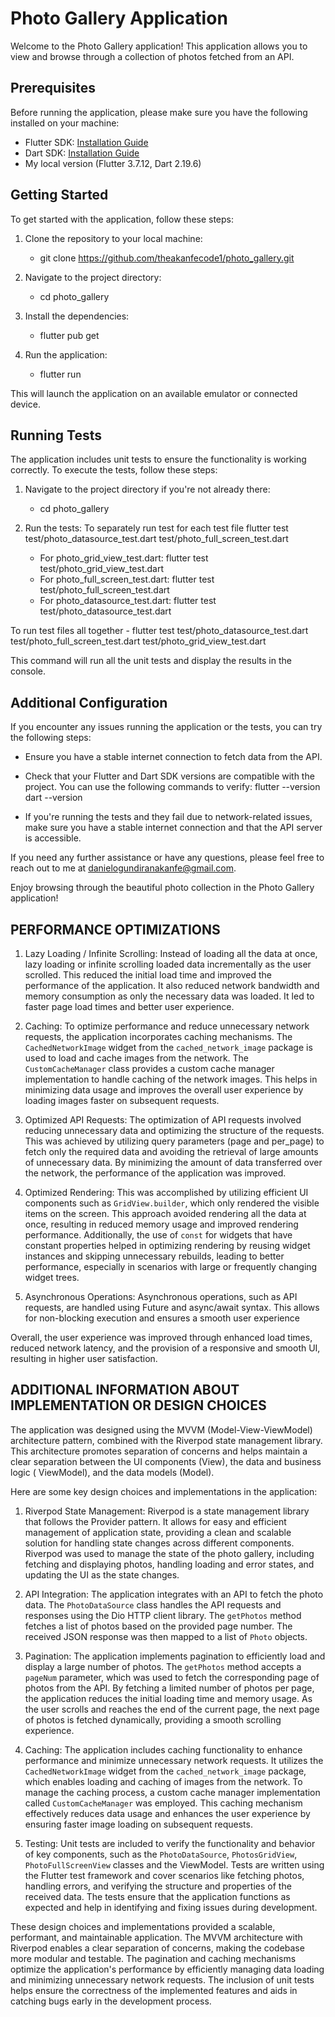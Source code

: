 # Photo Gallery Application

Welcome to the Photo Gallery application! This application allows you to view and browse through a
collection of photos fetched from an API.

## Prerequisites

Before running the application, please make sure you have the following installed on your machine:

- Flutter SDK: [Installation Guide](https://flutter.dev/docs/get-started/install)
- Dart SDK: [Installation Guide](https://dart.dev/get-dart)
- My local version (Flutter 3.7.12, Dart 2.19.6)

## Getting Started

To get started with the application, follow these steps:

1. Clone the repository to your local machine:
    - git clone https://github.com/theakanfecode1/photo_gallery.git

2. Navigate to the project directory:
    - cd photo_gallery

3. Install the dependencies:
    - flutter pub get

4. Run the application:
    - flutter run

This will launch the application on an available emulator or connected device.

## Running Tests

The application includes unit tests to ensure the functionality is working correctly. To execute the
tests, follow these steps:

1. Navigate to the project directory if you're not already there:
    - cd photo_gallery

2. Run the tests:
To separately run test for each test file flutter test test/photo_datasource_test.dart
   test/photo_full_screen_test.dart
    - For photo_grid_view_test.dart: flutter test test/photo_grid_view_test.dart
    - For photo_full_screen_test.dart: flutter test test/photo_full_screen_test.dart
    - For photo_datasource_test.dart: flutter test test/photo_datasource_test.dart

To run test files all together
    - flutter test test/photo_datasource_test.dart test/photo_full_screen_test.dart
      test/photo_grid_view_test.dart

This command will run all the unit tests and display the results in the console.

## Additional Configuration

If you encounter any issues running the application or the tests, you can try the following steps:

- Ensure you have a stable internet connection to fetch data from the API.
- Check that your Flutter and Dart SDK versions are compatible with the project. You can use the
  following commands to verify:
  flutter --version
  dart --version

- If you're running the tests and they fail due to network-related issues, make sure you have a
  stable internet connection and that the API server is accessible.

If you need any further assistance or have any questions, please feel free to reach out to me at
danielogundiranakanfe@gmail.com.

Enjoy browsing through the beautiful photo collection in the Photo Gallery application!

## PERFORMANCE OPTIMIZATIONS

1. Lazy Loading / Infinite Scrolling: Instead of loading all the data at once, lazy loading or
   infinite scrolling loaded data incrementally as the user scrolled. This reduced the initial load
   time and improved the performance of the application. It also reduced network bandwidth and
   memory consumption as only the necessary data was loaded. It led to faster page load times and
   better user experience.

2. Caching: To optimize performance and reduce unnecessary network requests, the application
   incorporates caching mechanisms. The `CachedNetworkImage` widget from the `cached_network_image`
   package is used to load and cache images from the network. The `CustomCacheManager` class
   provides a custom cache manager implementation to handle caching of the network images. This
   helps in minimizing data usage and improves the overall user experience by loading images faster
   on subsequent requests.

3. Optimized API Requests: The optimization of API requests involved reducing unnecessary data and
   optimizing the structure of the requests. This was achieved by utilizing query parameters (page
   and per_page) to fetch only the required data and avoiding the retrieval of large amounts of
   unnecessary data. By minimizing the amount of data transferred over the network, the performance
   of the application was improved.

4. Optimized Rendering: This was accomplished by utilizing efficient UI components such
   as `GridView.builder`, which only rendered the visible items on the screen. This approach avoided
   rendering all the data at once, resulting in reduced memory usage and improved rendering
   performance. Additionally, the use of `const` for widgets that have constant properties helped in
   optimizing rendering by reusing widget instances and skipping unnecessary rebuilds, leading to
   better performance, especially in scenarios with large or frequently changing widget trees.

5. Asynchronous Operations: Asynchronous operations, such as API requests, are handled using Future
   and async/await syntax. This allows for non-blocking execution and ensures a smooth user
   experience

Overall, the user experience was improved through enhanced load times, reduced network latency, and
the provision of a responsive and smooth UI, resulting in higher user satisfaction.

## ADDITIONAL INFORMATION ABOUT IMPLEMENTATION OR DESIGN CHOICES

The application was designed using the MVVM (Model-View-ViewModel) architecture pattern, combined
with the Riverpod state management library. This architecture promotes separation of concerns and
helps maintain a clear separation between the UI components (View), the data and business logic (
ViewModel), and the data models (Model).

Here are some key design choices and implementations in the application:

1. Riverpod State Management: Riverpod is a state management library that follows the Provider
   pattern. It allows for easy and efficient management of application state, providing a clean and
   scalable solution for handling state changes across different components. Riverpod was used to
   manage the state of the photo gallery, including fetching and displaying photos, handling loading
   and error states, and updating the UI as the state changes.

2. API Integration: The application integrates with an API to fetch the photo data.
   The `PhotoDataSource` class handles the API requests and responses using the Dio HTTP client
   library. The `getPhotos` method fetches a list of photos based on the provided page number. The
   received JSON response was then mapped to a list of `Photo` objects.

3. Pagination: The application implements pagination to efficiently load and display a large number
   of photos. The `getPhotos` method accepts a `pageNum` parameter, which was used to fetch the
   corresponding page of photos from the API. By fetching a limited number of photos per page, the
   application reduces the initial loading time and memory usage. As the user scrolls and reaches
   the end of the current page, the next page of photos is fetched dynamically, providing a smooth
   scrolling experience.

4. Caching: The application includes caching functionality to enhance performance and minimize
   unnecessary network requests. It utilizes the `CachedNetworkImage` widget from
   the `cached_network_image` package, which enables loading and caching of images from the network.
   To manage the caching process, a custom cache manager implementation called `CustomCacheManager`
   was employed. This caching mechanism effectively reduces data usage and enhances the user
   experience by ensuring faster image loading on subsequent requests.

5. Testing: Unit tests are included to verify the functionality and behavior of key components, such
   as the `PhotoDataSource`, `PhotosGridView`, `PhotoFullScreenView` classes and the ViewModel.
   Tests are written using the Flutter test framework and cover scenarios like fetching photos,
   handling errors, and verifying the structure and properties of the received data. The tests
   ensure that the application functions as expected and help in identifying and fixing issues
   during development.

These design choices and implementations provided a scalable, performant, and maintainable
application. The MVVM architecture with Riverpod enables a clear separation of concerns, making the
codebase more modular and testable. The pagination and caching mechanisms optimize the application's
performance by efficiently managing data loading and minimizing unnecessary network requests. The
inclusion of unit tests helps ensure the correctness of the implemented features and aids in
catching bugs early in the development process.



